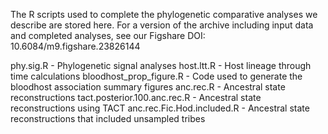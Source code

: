 The R scripts used to complete the phylogenetic comparative analyses we describe are stored here.  For a version of the archive including input data and completed analyses, see our Figshare DOI: 10.6084/m9.figshare.23826144

phy.sig.R - Phylogenetic signal analyses 
host.ltt.R - Host lineage through time calculations 
bloodhost_prop_figure.R - Code used to generate the bloodhost association summary figures 
anc.rec.R - Ancestral state reconstructions 
tact.posterior.100.anc.rec.R - Ancestral state reconstructions using TACT 
anc.rec.Fic.Hod.included.R - Ancestral state reconstructions that included unsampled tribes 
